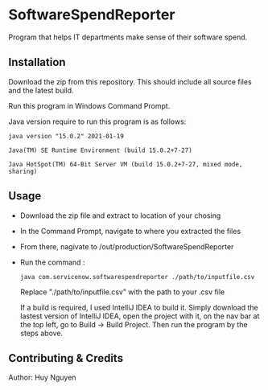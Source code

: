 # SoftwareSpendReporter

Program that helps IT departments make sense of their software spend.

## Installation
Download the zip from this repository. This should include all source files and the latest build.

Run this program in Windows Command Prompt.

Java version require to run this program is as follows:

    java version "15.0.2" 2021-01-19
  
    Java(TM) SE Runtime Environment (build 15.0.2+7-27)
  
    Java HotSpot(TM) 64-Bit Server VM (build 15.0.2+7-27, mixed mode, sharing)
  

## Usage
- Download the zip file and extract to location of your chosing
- In the Command Prompt, navigate to where you extracted the files
- From there, nagivate to /out/production/SoftwareSpendReporter
- Run the command : 

      java com.servicenow.softwarespendreporter ./path/to/inputfile.csv
    
  Replace "./path/to/inputfile.csv" with the path to your .csv file
  
  If a build is required, I used IntelliJ IDEA to build it. Simply download the lastest version of IntelliJ IDEA, open the project with it, on the nav bar at the top left, go to Build -> Build Project. Then run the program by the steps above.
  
## Contributing & Credits
  Author: Huy Nguyen
  
